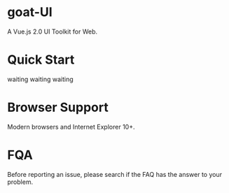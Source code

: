 # goat-UI
A Vue.js 2.0 UI Toolkit for Web.

# Quick Start
waiting waiting waiting

# Browser Support
Modern browsers and Internet Explorer 10+.

# FQA
Before reporting an issue, please search if the FAQ has the answer to your problem.
